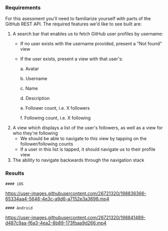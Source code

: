 ### Requirements

For this asessment you'll need to familiarize yourself with parts of the GitHub REST API. The required features we'd like to see built are:

  1. A search bar that enables us to fetch GitHub user profiles by username:
     - If no user exists with the username provided, present a "Not found" view
     - If the user exists, present a view with that user's:

       a. Avatar
       
       b. Username
       
       c. Name
      
       d. Description
       
       e. Follower count, i.e. X followers
       
       f. Following count, i.e. X following
  2. A view which displays a list of the user's followers, as well as a view for who they're following
     - We should be able to navigate to this view by tapping on the follower/following counts
     - If a user in this list is tapped, it should navigate us to their profile view
  3. The ability to navigate backwards through the navigation stack
  
### Results
    #### iOS
    



https://user-images.githubusercontent.com/26721320/198836366-65334aa4-5648-4e3c-a9d6-a7152e3a3698.mp4


    #### Android


https://user-images.githubusercontent.com/26721320/198841489-d487c9aa-f6a3-4ea2-8b89-173fbaa9d266.mp4


